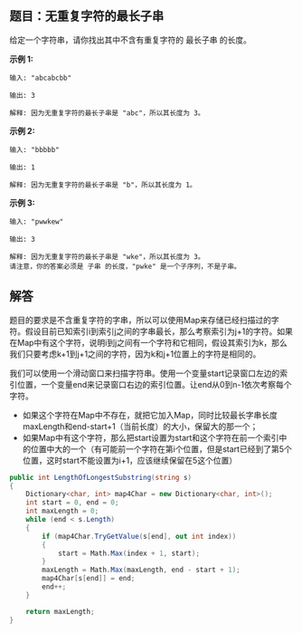 ## 题目：无重复字符的最长子串

给定一个字符串，请你找出其中不含有重复字符的 最长子串 的长度。

**示例 1:**

    输入: "abcabcbb"

    输出: 3 

    解释: 因为无重复字符的最长子串是 "abc"，所以其长度为 3。

**示例 2:**

    输入: "bbbbb"

    输出: 1

    解释: 因为无重复字符的最长子串是 "b"，所以其长度为 1。

**示例 3:**

    输入: "pwwkew"

    输出: 3

    解释: 因为无重复字符的最长子串是 "wke"，所以其长度为 3。
    请注意，你的答案必须是 子串 的长度，"pwke" 是一个子序列，不是子串。

## 解答

题目的要求是不含重复字符的字串，所以可以使用Map来存储已经扫描过的字符。假设目前已知索引i到索引j之间的字串最长，那么考察索引为j+1的字符。如果在Map中有这个字符，说明i到j之间有一个字符和它相同，假设其索引为k，那么我们只要考虑k+1到j+1之间的字符，因为k和j+1位置上的字符是相同的。

我们可以使用一个滑动窗口来扫描字符串。使用一个变量start记录窗口左边的索引位置，一个变量end来记录窗口右边的索引位置。让end从0到n-1依次考察每个字符。
* 如果这个字符在Map中不存在，就把它加入Map，同时比较最长字串长度maxLength和end-start+1（当前长度）的大小，保留大的那一个；
* 如果Map中有这个字符，那么把start设置为start和这个字符在前一个索引中的位置中大的一个（有可能前一个字符在第i个位置，但是start已经到了第5个位置，这时start不能设置为i+1，应该继续保留在5这个位置）

```C#
public int LengthOfLongestSubstring(string s)
{
    Dictionary<char, int> map4Char = new Dictionary<char, int>();
    int start = 0, end = 0;
    int maxLength = 0;
    while (end < s.Length)
    {
        if (map4Char.TryGetValue(s[end], out int index))
        {
            start = Math.Max(index + 1, start);
        }
        maxLength = Math.Max(maxLength, end - start + 1);
        map4Char[s[end]] = end;
        end++;
    }

    return maxLength;
}
```